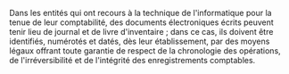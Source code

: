 Dans les entités qui ont recours à la technique de l'informatique pour la tenue de leur comptabilité, des documents
électroniques écrits peuvent tenir lieu de journal et de livre d'inventaire ; dans ce cas, ils doivent être identifiés,
numérotés et datés, dès leur établissement, par des moyens légaux offrant toute garantie de respect de la
chronologie des opérations, de l'irréversibilité et de l'intégrité des enregistrements comptables.